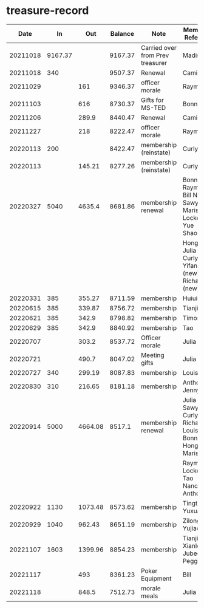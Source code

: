 # treasure-record

| Date     | In      | Out     | Balance | Note                               | Members Referred                                            |
| -------- | ------- | ------- | ------- | ---------------------------------- | ----------------------------------------------------------- |
| 20211018 | 9167.37 |         | 9167.37 | Carried over from Prev treasurer   | Madison                                                     |
| 20211018 | 340     |         | 9507.37 | Renewal                            | Camille                                                     |
| 20211029 |         |  161    | 9346.37 | officer morale                     | Raymond                                                     |
| 20211103 |         |  616    | 8730.37 | Gifts for MS-TED                   | Bonnie                                                      |
| 20211206 |         |  289.9  | 8440.47 | Renewal                            | Camille                                                     |
| 20211227 |         |  218    | 8222.47 | officer morale                     | Raymond                                                     |
| 20220113 | 200     |         | 8422.47 | membership (reinstate)             | Curly                                                       |
| 20220113 |         |  145.21 | 8277.26 | membership (reinstate)             | Curly                                                       |
| 20220327 | 5040    | 4635.4  | 8681.86 | membership renewal                 | Bonnie Raymond Bill Nancy Sawyer Marissa Locke Yue Shaopeng |
|          |         |         |         |                                    | Hongxia Julia Curly Yifan (new) Richard (new)               |
| 20220331 | 385     | 355.27  | 8711.59 | membership                         | Huiui                                                       |
| 20220615 | 385     | 339.87  | 8756.72 | membership                         | Tianjiao                                                    |
| 20220621 | 385     | 342.9   | 8798.82 | membership                         | Timonthy                                                    |
| 20220629 | 385     | 342.9   | 8840.92 | membership                         | Tao                                                         |
| 20220707 |         | 303.2   | 8537.72 | Officer morale                     | Julia                                                       |
| 20220721 |         | 490.7   | 8047.02 | Meeting gifts                      | Julia                                                       |
| 20220727 | 340     | 299.19  | 8087.83 | membership                         | Louise                                                      |
| 20220830 | 310     | 216.65  | 8181.18 | membership                         | Anthony Jenny                                               |
| 20220914 | 5000    | 4664.08 | 8517.1  | membership renewal                 | Julia Sawyer Curly Richard Louise Bonnie Hongxia Marissa    |
|          |         |         |         |                                    | Raymond Locke Tao Nancy Bill Anthony                        |
| 20220922 | 1130    | 1073.48 | 8573.62 | membership                         | Tingting Yuxuan                                             |
| 20220929 | 1040    |  962.43 | 8651.19 | membership                         | Zilong Yujiao                                               |
| 20221107 | 1603    | 1399.96 | 8854.23 | membership                         | Tianjiao Xianlong Jubee Peggy                               |
| 20221117 |         | 493     | 8361.23 | Poker Equipment                    | Bill                                                        |
| 20221118 |         | 848.5   | 7512.73 | morale meals                       | Julia                                                       |
